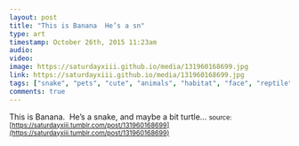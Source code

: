 ```yaml
---
layout: post
title: "This is Banana  He’s a sn"
type: art
timestamp: October 26th, 2015 11:23am
audio: 
video: 
image: https://saturdayxiii.github.io/media/131960168699.jpg
link: https://saturdayxiii.github.io/media/131960168699.jpg
tags: ["snake", "pets", "cute", "animals", "habitat", "face", "reptile", "sunny", "cozy", "photography", "art"]
comments: true
---
```

This is Banana.  He’s a snake, and maybe a bit turtle&hellip;
<small>source: [https://saturdayxiii.tumblr.com/post/131960168699](https://saturdayxiii.tumblr.com/post/131960168699)</small>